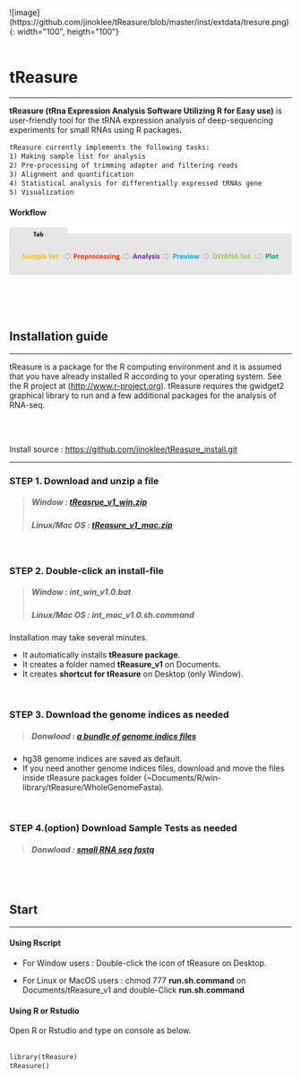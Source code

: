 
<br/>
<br/>
![image](https://github.com/jinoklee/tReasure/blob/master/inst/extdata/tresure.png){: width="100", heigth="100"}
<br/>
<br/>

# tReasure
***
**tReasure (tRna Expression Analysis Software Utilizing R for Easy use)** is user-friendly tool for the tRNA expression analysis of deep-sequencing experiments for small RNAs using R packages. 

    tReasure currently implements the following tasks:
    1) Making sample list for analysis
    2) Pre-processing of trimming adapter and filtering reads
    3) Alignment and quantification
    4) Statistical analysis for differentially expressed tRNAs gene
    5) Visualization 


  #### Workflow
   ![Flow](https://github.com/jinoklee/tReasure/blob/master/inst/extdata/flow.png?raw=true)
   
<br/>
<br/>
<br/>


## Installation guide
***
tReasure is a package for the R computing environment and it is assumed that you have already installed R according to your operating system. See the R project at (http://www.r-project.org). tReasure requires the gwidget2 graphical library to run and a few additional packages for the analysis of RNA-seq. 

<br/>
<br/>

Install source : https://github.com/jinoklee/tReasure_install.git

***

### **STEP 1.** Download and unzip a file
   > ##### Window : [tReasrue_v1_win.zip](https://www.dropbox.com/s/uyacuct9q3khpul/tReasure_v1_win.zip?dl=0)
   > ##### Linux/Mac OS : [tReasure_v1_mac.zip](https://www.dropbox.com/s/2bo2npf3wga5cw6/tReasure_v1_mac.zip?dl=0)
   
<br/>

### **STEP 2.** Double-click an install-file 
   > ##### Window : int_win_v1.0.bat
   > ##### Linux/Mac OS : int_mac_v1.0.sh.command
Installation may take several minutes. 
+ It automatically installs **tReasure package**.
+ It creates a folder named **tReasure_v1** on Documents. 
+ It creates **shortcut for tReasure** on Desktop (only Window).

<br/>

### **STEP 3.** Download the genome indices as needed
   > ##### Donwload : [a bundle of genome indics files](https://www.dropbox.com/sh/1aikvdszjlvncic/AADzL8G55ayI3lRfzZ6LYjvPa?dl=0)
+ hg38 genome indices are saved as default.
+ If you need another genome indices files, download and move the files inside tReasure packages folder (~Documents/R/win-library/tReasure/WholeGenomeFasta).

<br/>

### **STEP 4.(option)** Download Sample Tests as needed
   > ##### Donwload : [small RNA seq fastq](https://www.dropbox.com/sh/zp7sg8frifih3vo/AAAbkJgn-QJ-TCJVIhjQC1ita?dl=0)

<br/>
<br/>

## Start
***
#### Using Rscript 
+ For Window users
    : Double-click the icon of tReasure on Desktop.

+ For Linux or MacOS users 
    :  chmod 777 **run.sh.command** on Documents/tReasure_v1 and double-Click **run.sh.command** 


#### Using R or Rstudio

Open R or Rstudio and type on console as below.
<pre>
<code>
library(tReasure)
tReasure()
</code>
</pre>



